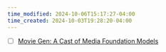 ```yaml
---
time_modified: 2024-10-06T15:17:27-04:00
time_created: 2024-10-03T19:28:20-04:00
---
```


- [ ] [Movie Gen: A Cast of Media Foundation Models](https://ai.meta.com/static-resource/movie-gen-research-paper)

